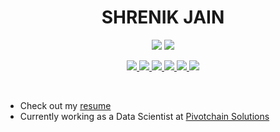 <p align="center"> <h1 align="center"> SHRENIK JAIN </h1> </p>

<p align="center"> 
  <img src="https://komarev.com/ghpvc/?username=shrenik-jain&label=Profile%20Visits&color=blue&style=plastic%22%20alt=%22shrenik-jain" /> 
  <img src="https://img.shields.io/github/followers/shrenik-jain?label=Follow&style=social" />
</p>

<p align="center">
  
   <a href="https://shrenik-jain.github.io/">
    <img src="https://img.shields.io/badge/Website-800080?style=for-the-badge&logo=Google-Chrome&logoColor=white"/> 
  </a>
  <a href="http://www.linkedin.com/in/shrenik-jain-664bb9170">
    <img src="https://img.shields.io/badge/LinkedIn-0077B5?style=for-the-badge&logo=linkedin&logoColor=white"/> 
  </a>
  <a href="https://leetcode.com/shrenik-jain/">
    <img src="https://img.shields.io/badge/-LeetCode-FFA116?style=for-the-badge&logo=LeetCode&logoColor=black"/> 
  </a>
  <a href="https://www.hackerrank.com/Shrenik_Jain">
    <img src="https://img.shields.io/badge/-Hackerrank-2EC866?style=for-the-badge&logo=HackerRank&logoColor=white"/> 
  </a>
  <a href="https://www.instagram.com/shrenik_jainn/">
    <img src="https://img.shields.io/badge/Instagram-E4405F?style=for-the-badge&logo=instagram&logoColor=white"/> 
  </a>
  <a href="mailto:shrenikkjain81@gmail.com">
    <img src="https://img.shields.io/badge/Gmail-D14836?style=for-the-badge&logo=gmail&logoColor=white"/> 
  </a>
  
</p>

<br>

* Check out my <a href="https://drive.google.com/uc?export=download&id=1TgK8t3aRoicHvBAYNSrXooXfOJ5f6C4T"> resume </a> 
* Currently working as a Data Scientist at [Pivotchain Solutions](https://pivotchain.com/)


<!--

### ⚙️ &nbsp;GITHUB ANALYTICS

<br>
<p>
  <img align="center" src="https://github-readme-stats.vercel.app/api/top-langs?username=shrenik-jain&show_icons=true&locale=en&bg_color=0d1117&text_color=ffffff&layout=compact" alt="shrenik-jain" width="440" bg_color=#808080/>
</p>

<br>

<p>
  <img align="center" src="https://github-readme-stats.vercel.app/api?username=shrenik-jain&show_icons=true&locale=en&bg_color=0d1117&text_color=ffffff&repo=convoychat"
    alt="shrenik-jain" width="445" />
</p>
-->
